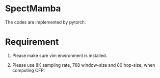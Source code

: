 # SpectMamba

The codes are implemented by pytorch.

# Requirement

1. Please make sure vim environment is installed.

2. Please use 8K sampling rate, 768 window-size and 80 hop-size, when computing CFP.
